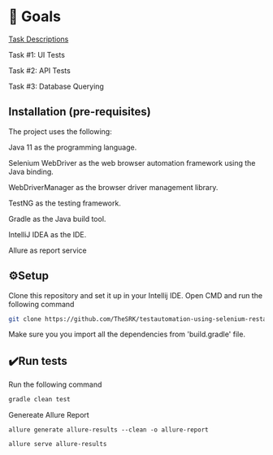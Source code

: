 # 🥅 Goals

[Task Descriptions](https://respond.notion.site/Technical-Assessment-QA-Automation-e119611e6ad64555bb7ff6993d7862c3#9c6cd00d9c514ad1b7226e438b0a7bf5)

Task #1: UI Tests

Task #2: API Tests

Task #3: Database Querying

## Installation (pre-requisites)

The project uses the following:

Java 11 as the programming language.

Selenium WebDriver as the web browser automation framework using the Java binding.

WebDriverManager as the browser driver management library.

TestNG as the testing framework.

Gradle as the Java build tool.

IntelliJ IDEA as the IDE.

Allure as report service

## ⚙️Setup

Clone this repository and set it up in your Intellij IDE. Open CMD and run the following command
```bash
git clone https://github.com/TheSRK/testautomation-using-selenium-restassured.git
```
Make sure you you import all the dependencies from 'build.gradle' file.


## ✔️Run tests
Run the following command
```bash
gradle clean test
```
Genereate Allure Report

`allure generate allure-results --clean -o allure-report`

`allure serve allure-results`

